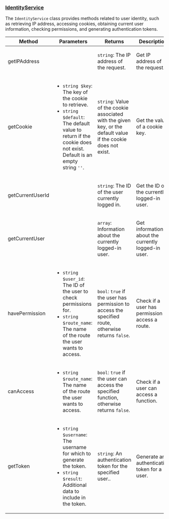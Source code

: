 ### [IdentityService](/01_API/app/Services/IdentityService.php)
The `IdentityService` class provides methods related to user identity, such as retrieving IP address, accessing cookies, obtaining current user information, checking permissions, and generating authentication tokens.

<table>
<thead>
<tr>
<th>Method</th>
<th>Parameters</th>
<th>Returns</th>
<th>Description</th>
</tr>
</thead>
<tbody>
<tr>
<td>getIPAddress</td>
<td></td>
<td>

`string`: The IP address of the request.</td>
<td>Get IP address of the request.</td>
</tr>
<tr>
<td>getCookie</td>
<td>

- `string $key`: The key of the cookie to retrieve.
- `string $default`: The default value to return if the cookie does not exist. Default is an empty string `''`.</td>
<td>

`string`: Value of the cookie associated with the given key, or the default value if the cookie does not exist.</td>
<td>Get the value of a cookie by key.</td>
</tr>
<tr>
<td>getCurrentUserId</td>
<td></td>
<td>

`string`: The ID of the user currently logged in.</td>
<td>Get the ID of the currently logged-in user.</td>
</tr>
<tr>
<td>getCurrentUser</td>
<td></td>
<td>

`array`: Information about the currently logged-in user.</td>
<td>Get information about the currently logged-in user.</td>
</tr>
<tr>
<td>havePermission</td>
<td>

- `string $user_id`: The ID of the user to check permissions for.
- `string $route_name`: The name of the route the user wants to access.</td>
<td>

`bool`: `true` if the user has permission to access the specified route, otherwise returns `false`.</td>
<td>Check if a user has permission to access a route.</td>
</tr>
<tr>
<td>canAccess</td>
<td>

- `string $route_name`: The name of the route the user wants to access.</td>
<td>

`bool`: `true` if the user can access the specified function, otherwise returns `false`.</td>
<td>Check if a user can access a function.</td>
</tr>
<tr>
<td>getToken</td>
<td>

- `string $username`: The username for which to generate the token.
- `string $result`: Additional data to include in the token.</td>
<td>

`string`: An authentication token for the specified user..</td>
<td>Generate an authentication token for a user.</td>
</tr>
</tbody>
</table>
